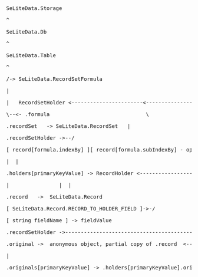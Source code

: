<pre>
SeLiteData.Storage<br>
^<br>
SeLiteData.Db<br>
^<br>
SeLiteData.Table<br>
^<br>
/-> SeLiteData.RecordSetFormula<br>
|<br>
|   RecordSetHolder <-----------------------<-------------------------------------------------------------------------<-\<br>
\--<- .formula                               \                                                                          |<br>
.recordSet   -> SeLiteData.RecordSet   |                                                                          |<br>
.recordSetHolder ->--/                                                                          |<br>
[ record[formula.indexBy] ][ record[formula.subIndexBy] - optional ] -> SeLiteData.Record ->-\  |<br>
|  |<br>
.holders[primaryKeyValue] -> RecordHolder <-------------------------------------------------<-\                |  |<br>
|                |  |<br>
.record   ->  SeLiteData.Record                                |     <--------<-/  |<br>
[ SeLiteData.Record.RECORD_TO_HOLDER_FIELD ]->-/                   |<br>
[ string fieldName ] -> fieldValue                                 |<br>
.recordSetHolder ->----------------------------------------------------------------/<br>
.original ->  anonymous object, partial copy of .record  <--\<br>
|<br>
.originals[primaryKeyValue] -> .holders[primaryKeyValue].original ->-----------------------/<br>
<br>
</pre>